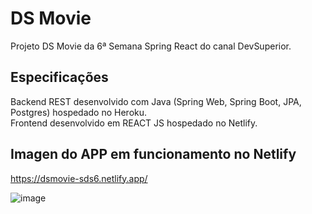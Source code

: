 # DS Movie
Projeto DS Movie da 6ª Semana Spring React do canal DevSuperior.

## Especificações
Backend REST desenvolvido com Java (Spring Web, Spring Boot, JPA, Postgres) hospedado no Heroku.<br />
Frontend desenvolvido em REACT JS hospedado no Netlify.

## Imagen do APP em funcionamento no Netlify
https://dsmovie-sds6.netlify.app/

![image](https://user-images.githubusercontent.com/8128874/149770271-2f1e144a-3900-4d9e-b73f-0aafab73dc26.png)
